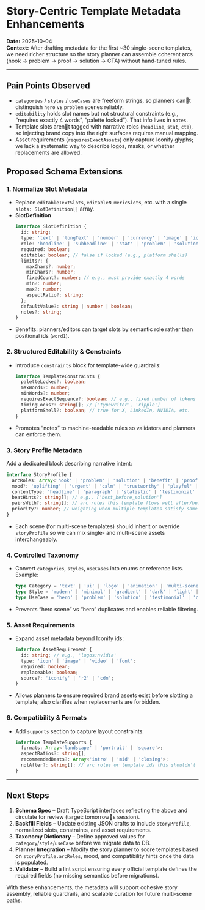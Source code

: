 # Story-Centric Template Metadata Enhancements

**Date:** 2025-10-04  
**Context:** After drafting metadata for the first ~30 single-scene templates, we need richer structure so the story planner can assemble coherent arcs (hook → problem → proof → solution → CTA) without hand-tuned rules.

---

## Pain Points Observed
- `categories` / `styles` / `useCases` are freeform strings, so planners cant distinguish `hero` vs `problem` scenes reliably.
- `editability` holds slot names but not structural constraints (e.g., “requires exactly 4 words”, “palette locked”). That info lives in `notes`.
- Template slots arent tagged with narrative roles (`headline`, `stat`, `cta`), so injecting brand copy into the right surfaces requires manual mapping.
- Asset requirements (`requiresExactAssets`) only capture Iconify glyphs; we lack a systematic way to describe logos, masks, or whether replacements are allowed.

## Proposed Schema Extensions

### 1. Normalize Slot Metadata
- Replace `editableTextSlots`, `editableNumericSlots`, etc. with a single `slots: SlotDefinition[]` array.
- **SlotDefinition**
  ```ts
  interface SlotDefinition {
    id: string;
    type: 'text' | 'longText' | 'number' | 'currency' | 'image' | 'icon' | 'color' | 'boolean';
    role: 'headline' | 'subheadline' | 'stat' | 'problem' | 'solution' | 'cta' | 'testimonial' | 'supporting' | 'logo' | 'media' | 'decorative';
    required: boolean;
    editable: boolean; // false if locked (e.g., platform shells)
    limits?: {
      maxChars?: number;
      minChars?: number;
      fixedCount?: number; // e.g., must provide exactly 4 words
      min?: number;
      max?: number;
      aspectRatio?: string;
    };
    defaultValue?: string | number | boolean;
    notes?: string;
  }
  ```
- Benefits: planners/editors can target slots by semantic role rather than positional ids (`word1`).

### 2. Structured Editability & Constraints
- Introduce `constraints` block for template-wide guardrails:
  ```ts
  interface TemplateConstraints {
    paletteLocked?: boolean;
    maxWords?: number;
    minWords?: number;
    requiresExactSequence?: boolean; // e.g., fixed number of tokens
    timingLocks?: string[]; // ['typewriter', 'ripple']
    platformShell?: boolean; // true for X, LinkedIn, NVIDIA, etc.
  }
  ```
- Promotes “notes” to machine-readable rules so validators and planners can enforce them.

### 3. Story Profile Metadata
Add a dedicated block describing narrative intent:
```ts
interface StoryProfile {
  arcRoles: Array<'hook' | 'problem' | 'solution' | 'benefit' | 'proof' | 'cta' | 'brand_shell' | 'transition' | 'intro' | 'outro'>;
  mood?: 'uplifting' | 'urgent' | 'calm' | 'trustworthy' | 'playful' | 'serious';
  contentType: 'headline' | 'paragraph' | 'statistic' | 'testimonial' | 'cta' | 'logo_reveal' | 'media_callout';
  beatHints?: string[]; // e.g., ['best_before_solution']
  pairsWith?: string[]; // arc roles this template flows well after/before
  priority?: number; // weighting when multiple templates satisfy same arc slot
}
```
- Each scene (for multi-scene templates) should inherit or override `storyProfile` so we can mix single- and multi-scene assets interchangeably.

### 4. Controlled Taxonomy
- Convert `categories`, `styles`, `useCases` into enums or reference lists. Example:
  ```ts
  type Category = 'text' | 'ui' | 'logo' | 'animation' | 'multi-scene' | 'hero' | 'quote' | 'stat';
  type Style = 'modern' | 'minimal' | 'gradient' | 'dark' | 'light' | 'platform';
  type UseCase = 'hero' | 'problem' | 'solution' | 'testimonial' | 'cta' | 'social' | 'metric';
  ```
- Prevents “hero scene” vs “hero” duplicates and enables reliable filtering.

### 5. Asset Requirements
- Expand asset metadata beyond Iconify ids:
  ```ts
  interface AssetRequirement {
    id: string; // e.g., 'logos:nvidia'
    type: 'icon' | 'image' | 'video' | 'font';
    required: boolean;
    replaceable: boolean;
    source?: 'iconify' | 'r2' | 'cdn';
  }
  ```
- Allows planners to ensure required brand assets exist before slotting a template; also clarifies when replacements are forbidden.

### 6. Compatibility & Formats
- Add `supports` section to capture layout constraints:
  ```ts
  interface TemplateSupports {
    formats: Array<'landscape' | 'portrait' | 'square'>;
    aspectRatios?: string[];
    recommendedBeats?: Array<'intro' | 'mid' | 'closing'>;
    notAfter?: string[]; // arc roles or template ids this shouldn't follow
  }
  ```

---

## Next Steps
1. **Schema Spec** – Draft TypeScript interfaces reflecting the above and circulate for review (target: tomorrows session).
2. **Backfill Fields** – Update existing JSON drafts to include `storyProfile`, normalized slots, constraints, and asset requirements.
3. **Taxonomy Dictionary** – Define approved values for `category`/`style`/`useCase` before we migrate data to DB.
4. **Planner Integration** – Modify the story planner to score templates based on `storyProfile.arcRoles`, mood, and compatibility hints once the data is populated.
5. **Validator** – Build a lint script ensuring every official template defines the required fields (no missing semantics before migrations).

With these enhancements, the metadata will support cohesive story assembly, reliable guardrails, and scalable curation for future multi-scene paths.
